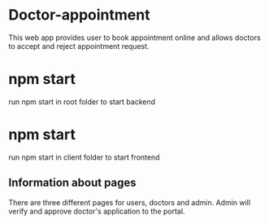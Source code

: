 # Doctor-appointment
This web app provides user to book appointment online and allows doctors to accept and reject appointment request.

# npm start
run npm start in root folder to start backend

# npm start
run npm start in client folder to start frontend

## Information about pages
There are three different pages for users, doctors and admin.
Admin will verify and approve doctor's application to the portal.


